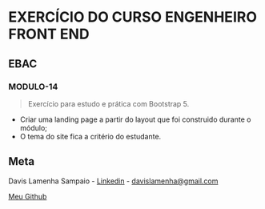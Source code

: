 # EXERCÍCIO DO CURSO ENGENHEIRO FRONT END

## EBAC

### MODULO-14

> Exercício para estudo e prática com Bootstrap 5.

- Criar uma landing page a partir do layout que
  foi construido durante o módulo;
- O tema do site fica a critério do estudante.

## Meta

Davis Lamenha Sampaio - [Linkedin](https://www.linkedin.com/in/davislamenha/) - davislamenha@gmail.com

[Meu Github](https://github.com/davislamenha)
